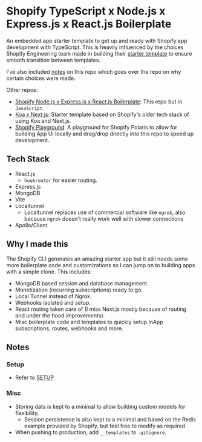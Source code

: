 # Shopify TypeScript x Node.js x Express.js x React.js Boilerplate

An embedded app starter template to get up and ready with Shopify app development with TypeScript. This is heavily influenced by the choices Shopify Engineering team made in building their [starter template](https://github.com/shopify/shopify-app-node) to ensure smooth transition between templates.

I've also included [notes](/NOTES.md) on this repo which goes over the repo on why certain choices were made.

Other repos:

- [Shopify Node.js x Express.js x React.js Boilerplate](https://github.com/kinngh/shopify-express-mongodb-app): This repo but in `JavaScript`.
- [Koa x Next.js](https://github.com/kinngh/shopify-node-mongodb-next-app): Starter template based on Shopify's older tech stack of using Koa and Next.js.
- [Shopify Playground](https://github.com/kinngh/shopify-polaris-playground): A playground for Shopify Polaris to allow for building App UI locally and drag/drop directly into this repo to speed up development.

## Tech Stack

- React.js
  - `hookrouter` for easier routing.
- Express.js
- MongoDB
- Vite
- Localtunnel
  - Localtunnel replaces use of commercial software like `ngrok`, also because `ngrok` doesn't really work well with slower connections
- Apollo/Client

## Why I made this

The Shopify CLI generates an amazing starter app but it still needs some more boilerplate code and customizations so I can jump on to building apps with a simple clone. This includes:

- MongoDB based session and database management.
- Monetization (recurring subscriptions) ready to go.
- Local Tunnel instead of Ngrok.
- Webhooks isolated and setup.
- React routing taken care of (I miss Next.js mostly because of routing and under the hood improvements).
- Misc boilerplate code and templates to quickly setup inApp subscriptions, routes, webhooks and more.

## Notes

### Setup

- Refer to [SETUP](/SETUP.md)

### Misc

- Storing data is kept to a minimal to allow building custom models for flexibility.
  - Session persistence is also kept to a minimal and based on the Redis example provided by Shopify, but feel free to modify as required.
- When pushing to production, add `__templates` to `.gitignore`.

